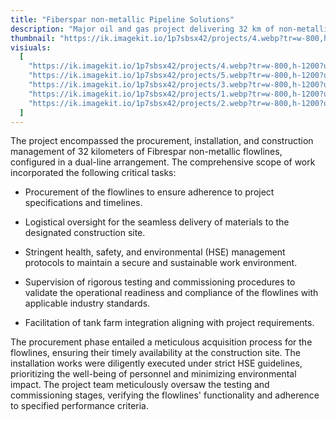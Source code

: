 ```yaml
---
title: "Fiberspar non-metallic Pipeline Solutions"
description: "Major oil and gas project delivering 32 km of non-metallic Fibrespar dual flowlines. Scope included procurement, logistics, HSE, testing/commissioning and tank farm integration. Stringent standards maintained throughout installation and construction management."
thumbnail: "https://ik.imagekit.io/1p7sbsx42/projects/4.webp?tr=w-800,h-1200?updatedAt=1714369164589"
visiuals:
  [
    "https://ik.imagekit.io/1p7sbsx42/projects/4.webp?tr=w-800,h-1200?updatedAt=1714369164589",
    "https://ik.imagekit.io/1p7sbsx42/projects/5.webp?tr=w-800,h-1200?updatedAt=1714369165385",
    "https://ik.imagekit.io/1p7sbsx42/projects/3.webp?tr=w-800,h-1200?updatedAt=1714369165223",
    "https://ik.imagekit.io/1p7sbsx42/projects/1.webp?tr=w-800,h-1200?updatedAt=1714369164638",
    "https://ik.imagekit.io/1p7sbsx42/projects/2.webp?tr=w-800,h-1200?updatedAt=1714369164409",
  ]
---
```


The project encompassed the procurement, installation, and construction management of 32 kilometers of Fibrespar non-metallic flowlines, configured in a dual-line arrangement. The comprehensive scope of work incorporated the following critical tasks:

- Procurement of the flowlines to ensure adherence to project specifications and timelines.

- Logistical oversight for the seamless delivery of materials to the designated construction site.

- Stringent health, safety, and environmental (HSE) management protocols to maintain a secure and sustainable work environment.

- Supervision of rigorous testing and commissioning procedures to validate the operational readiness and compliance of the flowlines with applicable industry standards.

- Facilitation of tank farm integration aligning with project requirements.

The procurement phase entailed a meticulous acquisition process for the flowlines, ensuring their timely availability at the construction site. The installation works were diligently executed under strict HSE guidelines, prioritizing the well-being of personnel and minimizing environmental impact. The project team meticulously oversaw the testing and commissioning stages, verifying the flowlines' functionality and adherence to specified performance criteria.
